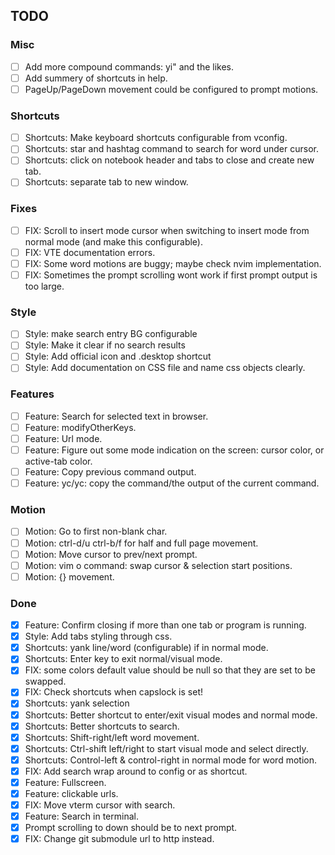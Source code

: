 ## TODO

### Misc
- [ ] Add more compound commands: yi" and the likes.
- [ ] Add summery of shortcuts in help.
- [ ] PageUp/PageDown movement could be configured to prompt motions.

### Shortcuts
- [ ] Shortcuts: Make keyboard shortcuts configurable from vconfig.
- [ ] Shortcuts: star and hashtag command to search for word under cursor.
- [ ] Shortcuts: click on notebook header and tabs to close and create new tab.
- [ ] Shortcuts: separate tab to new window.

### Fixes
- [ ] FIX: Scroll to insert mode cursor when switching to insert mode from normal
    mode (and make this configurable).
- [ ] FIX: VTE documentation errors.
- [ ] FIX: Some word motions are buggy; maybe check nvim implementation.
- [ ] FIX: Sometimes the prompt scrolling wont work if first prompt output is
  too large.
### Style
- [ ] Style: make search entry BG configurable
- [ ] Style: Make it clear if no search results
- [ ] Style: Add official icon and .desktop shortcut
- [ ] Style: Add documentation on CSS file and name css objects clearly.

### Features
- [ ] Feature: Search for selected text in browser.
- [ ] Feature: modifyOtherKeys.
- [ ] Feature: Url mode.
- [ ] Feature: Figure out some mode indication on the screen: cursor color, or
    active-tab color.
- [ ] Feature: Copy previous command output.
- [ ] Feature: yc/yc: copy the command/the output of the current command.

### Motion
- [ ] Motion: Go to first non-blank char.
- [ ] Motion: ctrl-d/u ctrl-b/f for half and full page movement.
- [ ] Motion: Move cursor to prev/next prompt.
- [ ] Motion: vim o command: swap cursor & selection start positions.
- [ ] Motion: {} movement.

### Done
- [x] Feature: Confirm closing if more than one tab or program is running.
- [x] Style: Add tabs styling through css.
- [x] Shortcuts: yank line/word (configurable) if in normal mode.
- [x] Shortcuts: Enter key to exit normal/visual mode.
- [x] FIX: some colors default value should be null so that they are set to be
    swapped.
- [x] FIX: Check shortcuts when capslock is set!
- [x] Shortcuts: yank selection
- [x] Shortcuts: Better shortcut to enter/exit visual modes and normal mode.
- [x] Shortcuts: Better shortcuts to search.
- [x] Shortcuts: Shift-right/left word movement.
- [x] Shortcuts: Ctrl-shift left/right to start visual mode and select directly.
- [x] Shortcuts: Control-left & control-right in normal mode for word motion.
- [x] FIX: Add search wrap around to config or as shortcut.
- [x] Feature: Fullscreen.
- [x] Feature: clickable urls.
- [x] FIX: Move vterm cursor with search.
- [x] Feature: Search in terminal.
- [x] Prompt scrolling to down should be to next prompt.
- [x] FIX: Change git submodule url to http instead.
